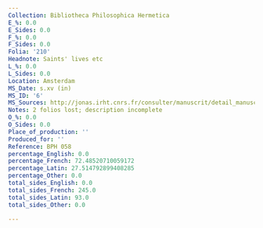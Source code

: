 ```yaml
---
Collection: Bibliotheca Philosophica Hermetica
E_%: 0.0
E_Sides: 0.0
F_%: 0.0
F_Sides: 0.0
Folia: '210'
Headnote: Saints' lives etc
L_%: 0.0
L_Sides: 0.0
Location: Amsterdam
MS_Date: s.xv (in)
MS_ID: '6'
MS_Sources: http://jonas.irht.cnrs.fr/consulter/manuscrit/detail_manuscrit.php?projet=73952
Notes: 2 folios lost; description incomplete
O_%: 0.0
O_Sides: 0.0
Place_of_production: ''
Produced_for: ''
Reference: BPH 058
percentage_English: 0.0
percentage_French: 72.48520710059172
percentage_Latin: 27.514792899408285
percentage_Other: 0.0
total_sides_English: 0.0
total_sides_French: 245.0
total_sides_Latin: 93.0
total_sides_Other: 0.0

---
```

